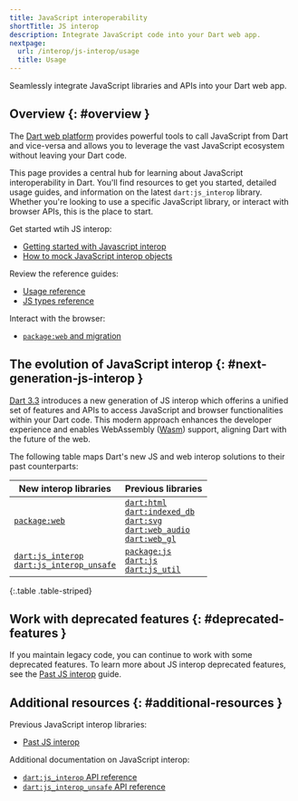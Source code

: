 ```yaml
---
title: JavaScript interoperability
shortTitle: JS interop
description: Integrate JavaScript code into your Dart web app.
nextpage:
  url: /interop/js-interop/usage
  title: Usage
---
```


Seamlessly integrate JavaScript libraries and APIs into your Dart web app.

## Overview {: #overview }

The [Dart web platform][] provides powerful tools to
call JavaScript from Dart and vice-versa and allows you to leverage the vast
JavaScript ecosystem without leaving your Dart code.

This page provides a central hub for learning about JavaScript interoperability
in Dart. You'll find resources to get you started, detailed usage guides, and
information on the latest `dart:js_interop` library. Whether you're looking to
use a specific JavaScript library, or interact with browser APIs, this is the
place to start.

Get started wtih JS interop:
  * [Getting started with Javascript interop]
  * [How to mock JavaScript interop objects]

Review the reference guides:
  * [Usage reference]
  * [JS types reference]

Interact with the browser:
  * [`package:web` and migration]

[Dart web platform]: /web
[Usage reference]: /interop/js-interop/usage
[JS types reference]: /interop/js-interop/js-types
[`package:web` and migration]: /interop/js-interop/package-web
[Getting started with Javascript interop]: /interop/js-interop/start
[How to mock JavaScript interop objects]: /interop/js-interop/mock

## The evolution of JavaScript interop {: #next-generation-js-interop }

[Dart 3.3][] introduces a new generation of JS interop which offerins
a unified set of features and APIs to access JavaScript and browser
functionalities within your Dart code. This modern approach enhances the
developer experience and enables WebAssembly ([Wasm][]) support, aligning
Dart with the future of the web.

The following table maps Dart's new JS and web interop solutions to
their past counterparts:

| New interop libraries        | Previous libraries                       |
|------------------------------|------------------------------------------|
| [`package:web`][] | [`dart:html`][] <br> [`dart:indexed_db`][] <br> [`dart:svg`][] <br> [`dart:web_audio`][] <br> [`dart:web_gl`][] |
| [`dart:js_interop`][] <br> [`dart:js_interop_unsafe`][] | [`package:js`][] <br> [`dart:js`][] <br> [`dart:js_util`][] |

{:.table .table-striped}

[Dart 3.3]: https://blog.dart.dev/dart-3-3-325bf2bf6c13
[Wasm]: /web/wasm
[`package:web`]: {{site.pub-pkg}}/web
[`dart:html`]: {{site.dart-api}}/dart-html/
[`dart:svg`]: {{site.dart-api}}/dart-svg/
[`dart:indexed_db`]: {{site.dart-api}}/dart-indexed_db/
[`dart:web_audio`]: {{site.dart-api}}/dart-web_audio/
[`dart:web_gl`]: {{site.dart-api}}/dart-web_gl/
[`dart:js_interop`]: {{site.dart-api}}/dart-js_interop/
[`dart:js_interop_unsafe`]: {{site.dart-api}}/dart-js_interop_unsafe/
[`package:js`]: {{site.pub-api}}/js
[`dart:js`]: {{site.dart-api}}/dart-js/
[`dart:js_util`]: {{site.dart-api}}/dart-js_util/

## Work with deprecated features {: #deprecated-features }

If you maintain legacy code, you can continue to work with some deprecated features.
To learn more about JS interop deprecated features, see the [Past JS interop][] guide.

## Additional resources {: #additional-resources }

Previous JavaScript interop libraries:
  * [Past JS interop]

Additional documentation on JavaScript interop:
  * [`dart:js_interop` API reference]
  * [`dart:js_interop_unsafe` API reference]

[Past JS interop]: /interop/js-interop/past-js-interop
[`dart:js_interop` API reference]: {{site.dart-api}}/dart-js_interop/
[`dart:js_interop_unsafe` API reference]: {{site.dart-api}}/dart-js_interop_unsafe/
